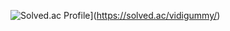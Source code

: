 ![Solved.ac Profile](http://mazassumnida.wtf/api/v2/generate_badge?boj=vidigummy)](https://solved.ac/vidigummy/)
